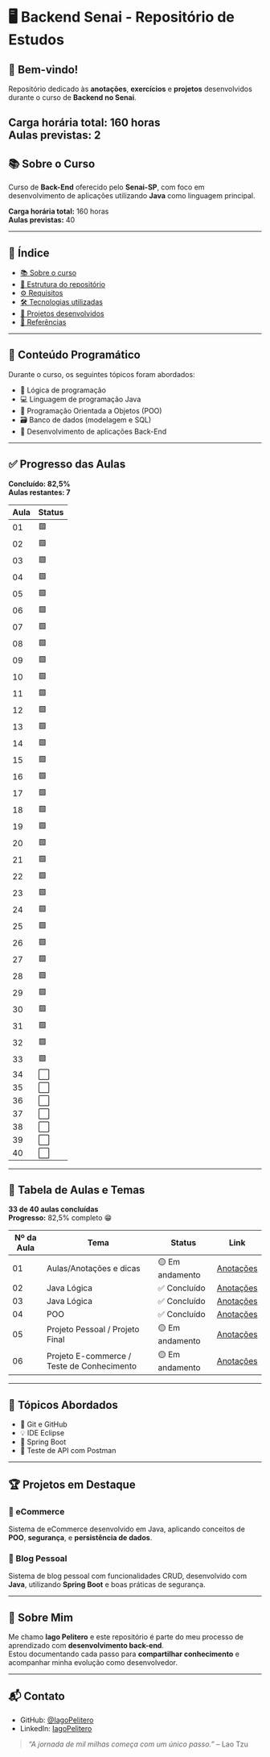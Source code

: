 # 🖥️ Backend Senai - Repositório de Estudos

## 👋 Bem-vindo!

Repositório dedicado às **anotações**, **exercícios** e **projetos** desenvolvidos durante o curso de **Backend no Senai**.

**Carga horária total:** 160 horas  
**Aulas previstas:** 2
---

## 📚 Sobre o Curso

Curso de **Back-End** oferecido pelo **Senai-SP**, com foco em desenvolvimento de aplicações utilizando **Java** como linguagem principal.

**Carga horária total:** 160 horas  
**Aulas previstas:** 40

---

## 📌 Índice

- [📚 Sobre o curso](#-sobre-o-curso)
- [📁 Estrutura do repositório](#-estrutura-do-repositório)
- [⚙️ Requisitos](#-requisitos)
- [🛠️ Tecnologias utilizadas](#-tecnologias-utilizadas)
- [🚧 Projetos desenvolvidos](#-projetos-desenvolvidos)
- [📖 Referências](#-referências)

---

## 📘 Conteúdo Programático

Durante o curso, os seguintes tópicos foram abordados:

- 🧠 Lógica de programação
- 💻 Linguagem de programação Java
- 🧱 Programação Orientada a Objetos (POO)
- 🗃️ Banco de dados (modelagem e SQL)
- 🔧 Desenvolvimento de aplicações Back-End

---

## ✅ Progresso das Aulas

**Concluído: 82,5%**  
**Aulas restantes: 7**

| Aula | Status |
|------|--------|
| 01   | 🟩     |
| 02   | 🟩     |
| 03   | 🟩     |
| 04   | 🟩     |
| 05   | 🟩     |
| 06   | 🟩     |
| 07   | 🟩     |
| 08   | 🟩     |
| 09   | 🟩     |
| 10   | 🟩     |
| 11   | 🟩     |
| 12   | 🟩     |
| 13   | 🟩     |
| 14   | 🟩     |
| 15   | 🟩     |
| 16   | 🟩     |
| 17   | 🟩     |
| 18   | 🟩     |
| 19   | 🟩     |
| 20   | 🟩     |
| 21   | 🟩     |
| 22   | 🟩     |
| 23   | 🟩     |
| 24   | 🟩     |
| 25   | 🟩     |
| 26   | 🟩     |
| 27   | 🟩     |
| 28   | 🟩     |
| 29   | 🟩     |
| 30   | 🟩     |
| 31   | 🟩     |
| 32   | 🟩     |
| 33   | 🟩     |
| 34   | ⬜     |
| 35   | ⬜     |
| 36   | ⬜     |
| 37   | ⬜     |
| 38   | ⬜     |
| 39   | ⬜     |
| 40   | ⬜     |

---
## 📅 Tabela de Aulas e Temas

**33 de 40 aulas concluídas**  
**Progresso:** 82,5% completo 😁

| Nº da Aula | Tema                                                   | Status        | Link       |
|------------|--------------------------------------------------------|---------------|------------|
| 01         | Aulas/Anotações e dicas                                | 🟡 Em andamento | [Anotações](#) |
| 02         | Java Lógica                                            | ✅ Concluído    | [Anotações](#) |
| 03         | Java Lógica                                            | ✅ Concluído    | [Anotações](#) |
| 04         | POO                                                    | ✅ Concluído    | [Anotações](#) |
| 05         | Projeto Pessoal / Projeto Final                        | 🟡 Em andamento | [Anotações](#) |
| 06         | Projeto E-commerce / Teste de Conhecimento             | 🟡 Em andamento | [Anotações](#) |

---

## 🧰 Tópicos Abordados

- 🔧 Git e GitHub
- 💡 IDE Eclipse
- 🚀 Spring Boot
- 🧪 Teste de API com Postman

---

## 🏆 Projetos em Destaque

### 🛒 eCommerce
Sistema de eCommerce desenvolvido em Java, aplicando conceitos de **POO**, **segurança**, e **persistência de dados**.

### 📝 Blog Pessoal
Sistema de blog pessoal com funcionalidades CRUD, desenvolvido com **Java**, utilizando **Spring Boot** e boas práticas de segurança.

---

## 🙋 Sobre Mim

Me chamo **Iago Pelitero** e este repositório é parte do meu processo de aprendizado com **desenvolvimento back-end**.  
Estou documentando cada passo para **compartilhar conhecimento** e acompanhar minha evolução como desenvolvedor.

---

## 📬 Contato

- GitHub: [@IagoPelitero](https://github.com/IagoPelitero)
- LinkedIn: [IagoPelitero](https://www.linkedin.com/in/iagopelitero)

> _“A jornada de mil milhas começa com um único passo.”_ – Lao Tzu

